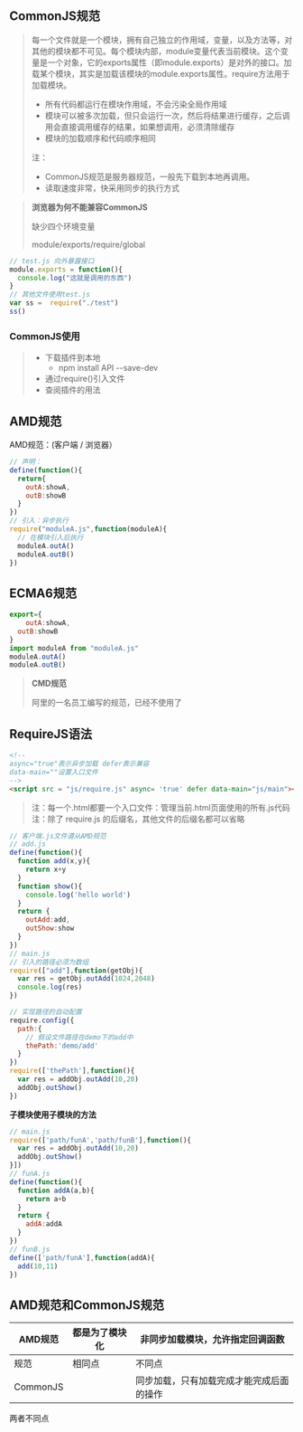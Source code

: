 ## CommonJS规范

> 每一个文件就是一个模块，拥有自己独立的作用域，变量，以及方法等，对其他的模块都不可见。每个模块内部，module变量代表当前模块。这个变量是一个对象，它的exports属性（即module.exports）是对外的接口。加载某个模块，其实是加载该模块的module.exports属性。require方法用于加载模块。
>
> - 所有代码都运行在模块作用域，不会污染全局作用域
> - 模块可以被多次加载，但只会运行一次，然后将结果进行缓存，之后调用会直接调用缓存的结果，如果想调用，必须清除缓存
> - 模块的加载顺序和代码顺序相同
>
> 注：
>
> - CommonJS规范是服务器规范，一般先下载到本地再调用。
> - 读取速度非常，快采用同步的执行方式

> **浏览器为何不能兼容CommonJS**
>
> 缺少四个环境变量
>
> module/exports/require/global

```js
// test.js 向外暴露接口
module.exports = function(){
  console.log("这就是调用的东西")
}
// 其他文件使用test.js
var ss =  require("./test")
ss()
```

### CommonJS使用

> - 下载插件到本地
>   - npm install API --save-dev
> - 通过require()引入文件
> - 查阅插件的用法

## AMD规范

AMD规范：(客户端 / 浏览器）

```js
// 声明：
define(function(){
  return{
    outA:showA,
    outB:showB
  }
})
// 引入：异步执行
require("moduleA.js",function(moduleA){
  // 在模块引入后执行
  moduleA.outA()
  moduleA.outB()
})
```

## ECMA6规范

```js
export={
	outA:showA,
  outB:showB
}
import moduleA from "moduleA.js"
moduleA.outA()
moduleA.outB()
```



> **CMD规范**
>
> 阿里的一名员工编写的规范，已经不使用了

## RequireJS语法

```html
<!-- 
async="true"表示异步加载 defer表示兼容
data-main=""设置入口文件
-->
<script src = "js/require.js" async= 'true' defer data-main="js/main"></script>
```

> 注：每一个.html都要一个入口文件：管理当前.html页面使用的所有.js代码
> 注：除了 require.js 的后缀名，其他文件的后缀名都可以省略

```js
// 客户端.js文件遵从AMD规范
// add.js
define(function(){
  function add(x,y){
    return x+y
  }
  function show(){
    console.log('hello world')
  }
  return {
    outAdd:add,
    outShow:show
  }
})
// main.js
// 引入的路径必须为数组
require(["add"],function(getObj){
  var res = getObj.outAdd(1024,2048)
  console.log(res)
})
```

```js
// 实现路径的自动配置
require.config({
  path:{
    // 假设文件路径在demo下的add中
    thePath:'demo/add'
  }
})
require(['thePath'],function(){
  var res = addObj.outAdd(10,20)
  addObj.outShow()
})
```

**子模块使用子模块的方法**

```js
// main.js
require(['path/funA','path/funB'],function(){
  var res = addObj.outAdd(10,20)
  addObj.outShow()
}])
// funA.js
define(function(){
  function addA(a,b){
    return a+b
  }
  return {
    addA:addA
  }
})
// funB.js
define(['path/funA'],function(addA){
  add(10,11)
})
```



## AMD规范和CommonJS规范

| AMD规范  | 都是为了模块化 | 非同步加载模块，允许指定回调函数         |
| -------- | -------------- | ---------------------------------------- |
| 规范     | 相同点         | 不同点                                   |
| CommonJS |                | 同步加载，只有加载完成才能完成后面的操作 |

两者不同点